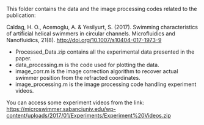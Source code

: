 This folder contains the data and the image processing codes related to the publication:

Caldag, H. O., Acemoglu, A. & Yesilyurt, S. (2017). Swimming characteristics of artificial helical swimmers in circular channels. Microfluidics and Nanofluidics, 21(8). http://doi.org/10.1007/s10404-017-1973-9

- Processed_Data.zip contains all the experimental data presented in the paper.
- data_processing.m is the code used for plotting the data.
- image_corr.m is the image correction algorithm to recover actual swimmer position from the refracted coordinates.
- image_processing.m is the image processing code handling experiment videos.

You can access some experiment videos from the link: https://microswimmer.sabanciuniv.edu/wp-content/uploads/2017/01/Experiments/Experiment%20Videos.zip
